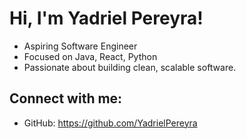 # Hi, I'm Yadriel Pereyra!
- Aspiring Software Engineer
- Focused on Java, React, Python
- Passionate about building clean, scalable software.

## Connect with me:
- GitHub: https://github.com/YadrielPereyra
